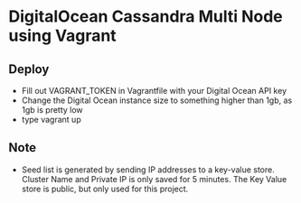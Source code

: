 # DigitalOcean Cassandra Multi Node using Vagrant

## Deploy
* Fill out VAGRANT_TOKEN in Vagrantfile with your Digital Ocean API key
* Change the Digital Ocean instance size to something higher than 1gb, as 1gb is pretty low
* type vagrant up

## Note
* Seed list is generated by sending IP addresses to a key-value store. Cluster Name and Private IP is only saved for 5 minutes. The Key Value store is public, but only used for this project.
